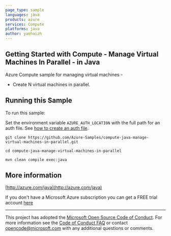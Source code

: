 ```yaml
---
page_type: sample
languages: java
products: azure
services: Compute
platforms: java
author: yaohaizh
---
```


## Getting Started with Compute - Manage Virtual Machines In Parallel - in Java ##


  Azure Compute sample for managing virtual machines -
   - Create N virtual machines in parallel.
 

## Running this Sample ##

To run this sample:

Set the environment variable `AZURE_AUTH_LOCATION` with the full path for an auth file. See [how to create an auth file](https://github.com/Azure/azure-libraries-for-java/blob/master/AUTH.md).

    git clone https://github.com/Azure-Samples/compute-java-manage-virtual-machines-in-parallel.git

    cd compute-java-manage-virtual-machines-in-parallel

    mvn clean compile exec:java

## More information ##

[http://azure.com/java](http://azure.com/java)

If you don't have a Microsoft Azure subscription you can get a FREE trial account [here](http://go.microsoft.com/fwlink/?LinkId=330212)

---

This project has adopted the [Microsoft Open Source Code of Conduct](https://opensource.microsoft.com/codeofconduct/). For more information see the [Code of Conduct FAQ](https://opensource.microsoft.com/codeofconduct/faq/) or contact [opencode@microsoft.com](mailto:opencode@microsoft.com) with any additional questions or comments.